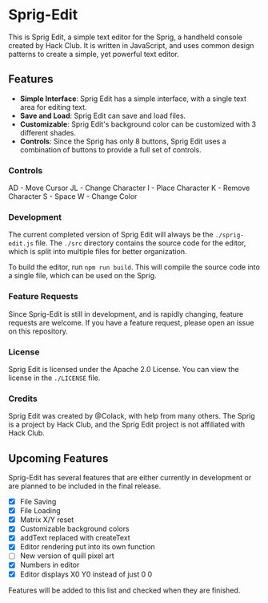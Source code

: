 # Sprig-Edit

This is Sprig Edit, a simple text editor for the Sprig, a handheld console created by Hack Club. It is written in JavaScript, and uses common design patterns to create a simple, yet powerful text editor.

## Features

- **Simple Interface**: Sprig Edit has a simple interface, with a single text area for editing text.
- **Save and Load**: Sprig Edit can save and load files.
- **Customizable**: Sprig Edit's background color can be customized with 3 different shades.
- **Controls**: Since the Sprig has only 8 buttons, Sprig Edit uses a combination of buttons to provide a full set of controls.

### Controls

AD - Move Cursor
JL - Change Character
I  - Place Character
K  - Remove Character
S  - Space
W  - Change Color

### Development

The current completed version of Sprig Edit will always be the `./sprig-edit.js` file. The `./src` directory contains the source code for the editor, which is split into multiple files for better organization.

To build the editor, run `npm run build`. This will compile the source code into a single file, which can be used on the Sprig.

### Feature Requests

Since Sprig-Edit is still in development, and is rapidly changing, feature requests are welcome. If you have a feature request, please open an issue on this repository.

### License

Sprig Edit is licensed under the Apache 2.0 License. You can view the license in the `./LICENSE` file.

### Credits

Sprig Edit was created by @Colack, with help from many others. The Sprig is a project by Hack Club, and the Sprig Edit project is not affiliated with Hack Club.

## Upcoming Features

Sprig-Edit has several features that are either currently in development or are planned to be included in the final release. 

- [X] File Saving
- [X] File Loading
- [X] Matrix X/Y reset
- [X] Customizable background colors
- [x] addText replaced with createText
- [X] Editor rendering put into its own function
- [ ] New version of quill pixel art
- [X] Numbers in editor
- [X] Editor displays X0 Y0 instead of just 0 0

Features will be added to this list and checked when they are finished.
